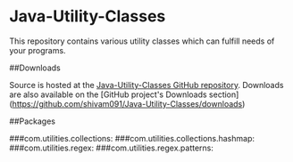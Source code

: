 Java-Utility-Classes
====================

This repository contains various utility classes which can fulfill needs of your programs. 

##Downloads

Source is hosted at the [Java-Utility-Classes GitHub repository](https://github.com/shivam091/Java-Utility-Classes/). 
Downloads are also available on the [GitHub project's Downloads section] (https://github.com/shivam091/Java-Utility-Classes/downloads)

##Packages

###com.utilities.collections:
###com.utilities.collections.hashmap:
###com.utilities.regex:
###com.utilities.regex.patterns:
